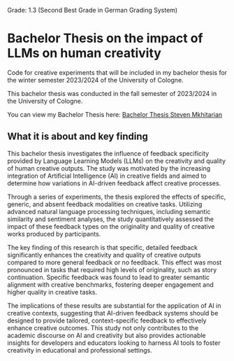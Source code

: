 Grade: 1.3 (Second Best Grade in German Grading System)

# Bachelor Thesis on the impact of LLMs on human creativity
Code for creative experiments that will be included in my bachelor thesis for the winter semester 2023/2024 of the University of Cologne. 

This bachelor thesis was conducted in the fall semester of 2023/2024 in the University of Cologne.

You can view my Bachelor Thesis here: [Bachelor Thesis Steven Mkhitarian](7379848_Steven_Mkhitarian_Bachelor_Thesis.pdf)

## What it is about and key finding 

This bachelor thesis investigates the influence of feedback specificity provided by Language Learning Models (LLMs) on the creativity and quality of human creative outputs. The study was motivated by the increasing integration of Artificial Intelligence (AI) in creative fields and aimed to determine how variations in AI-driven feedback affect creative processes.

Through a series of experiments, the thesis explored the effects of specific, generic, and absent feedback modalities on creative tasks. Utilizing advanced natural language processing techniques, including semantic similarity and sentiment analyses, the study quantitatively assessed the impact of these feedback types on the originality and quality of creative works produced by participants.

The key finding of this research is that specific, detailed feedback significantly enhances the creativity and quality of creative outputs compared to more general feedback or no feedback. This effect was most pronounced in tasks that required high levels of originality, such as story continuation. Specific feedback was found to lead to greater semantic alignment with creative benchmarks, fostering deeper engagement and higher quality in creative tasks.

The implications of these results are substantial for the application of AI in creative contexts, suggesting that AI-driven feedback systems should be designed to provide tailored, context-specific feedback to effectively enhance creative outcomes. This study not only contributes to the academic discourse on AI and creativity but also provides actionable insights for developers and educators looking to harness AI tools to foster creativity in educational and professional settings.




